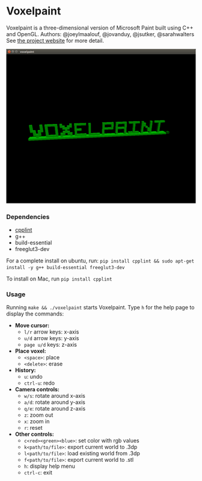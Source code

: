 # Voxelpaint
Voxelpaint is a three-dimensional version of Microsoft Paint built using C++ and OpenGL.
Authors: @joeylmaalouf, @jovanduy, @jsutker, @sarahwalters
See [the project website](https://joeylmaalouf.github.io/SoftSysViolentViolets) for more detail.

![Voxelpaint model](./reports/voxelpaint_model.png)

### Dependencies
- [cpplint](https://pypi.python.org/pypi/cpplint)
- g++
- build-essential
- freeglut3-dev

For a complete install on ubuntu, run: `pip install cpplint && sudo apt-get install -y g++ build-essential freeglut3-dev`

To install on Mac, run `pip install cpplint`

### Usage
Running `make && ./voxelpaint` starts Voxelpaint. Type `h` for the help page to display the commands:
- **Move cursor:**
    - `l/r` arrow keys: x-axis
    - `u/d` arrow keys: y-axis
    - `page u/d` keys: z-axis
- **Place voxel:**
    - `<space>`: place
    - `<delete>`: erase
- **History:**
    - `u`: undo
    - `ctrl-u`: redo
- **Camera controls:**
    - `w/s`: rotate around x-axis
    - `a/d`: rotate around y-axis
    - `q/e`: rotate around z-axis
    - `z`: zoom out
    - `x`: zoom in
    - `r`: reset
- **Other controls:**
    - `c<red><green><blue>`: set color with rgb values
    - `k<path/to/file>`: export current world to .3dp
    - `l<path/to/file>`: load existing world from .3dp
    - `f<path/to/file>`: export current world to .stl
    - `h`: display help menu
    - `ctrl-c`: exit
